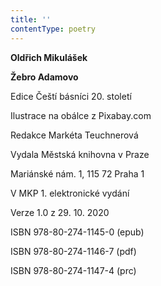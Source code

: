```yaml
---
title: ''
contentType: poetry
---
```


<section>

**Oldřich Mikulášek**

**Žebro Adamovo**

</section>

<section>

Edice Čeští básníci 20. století

Ilustrace na obálce z Pixabay.com

Redakce Markéta Teuchnerová

</section>

<section>

Vydala Městská knihovna v Praze

Mariánské nám. 1, 115 72 Praha 1

</section>

<section>

V MKP 1. elektronické vydání

Verze 1.0 z 29. 10. 2020

</section>

<section>

ISBN 978-80-274-1145-0 (epub)

ISBN 978-80-274-1146-7 (pdf)

ISBN 978-80-274-1147-4 (prc)

</section>
